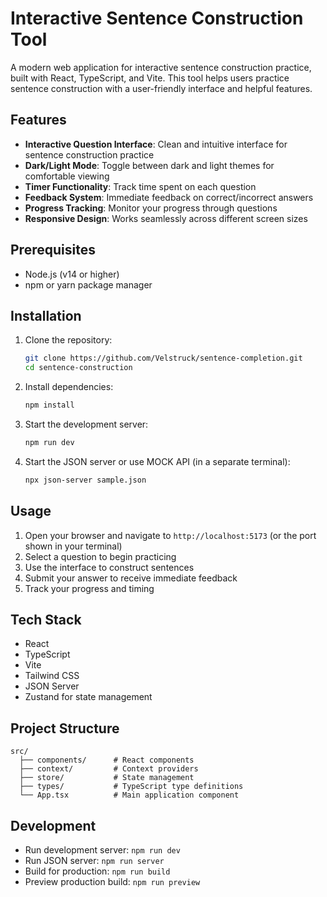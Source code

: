 # Interactive Sentence Construction Tool

A modern web application for interactive sentence construction practice, built with React, TypeScript, and Vite. This tool helps users practice sentence construction with a user-friendly interface and helpful features.

## Features

- **Interactive Question Interface**: Clean and intuitive interface for sentence construction practice
- **Dark/Light Mode**: Toggle between dark and light themes for comfortable viewing
- **Timer Functionality**: Track time spent on each question
- **Feedback System**: Immediate feedback on correct/incorrect answers
- **Progress Tracking**: Monitor your progress through questions
- **Responsive Design**: Works seamlessly across different screen sizes

## Prerequisites

- Node.js (v14 or higher)
- npm or yarn package manager

## Installation

1. Clone the repository:
   ```bash
   git clone https://github.com/Velstruck/sentence-completion.git
   cd sentence-construction
   ```

2. Install dependencies:
   ```bash
   npm install
   ```

3. Start the development server:
   ```bash
   npm run dev
   ```

4. Start the JSON server or use MOCK API (in a separate terminal):
   ```bash
   npx json-server sample.json
   ```

## Usage

1. Open your browser and navigate to `http://localhost:5173` (or the port shown in your terminal)
2. Select a question to begin practicing
3. Use the interface to construct sentences
4. Submit your answer to receive immediate feedback
5. Track your progress and timing

## Tech Stack

- React
- TypeScript
- Vite
- Tailwind CSS
- JSON Server
- Zustand for state management

## Project Structure

```
src/
  ├── components/      # React components
  ├── context/         # Context providers
  ├── store/           # State management
  ├── types/           # TypeScript type definitions
  └── App.tsx          # Main application component
```

## Development

- Run development server: `npm run dev`
- Run JSON server: `npm run server`
- Build for production: `npm run build`
- Preview production build: `npm run preview`
